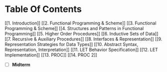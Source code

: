 # Table Of Contents
[[1. Introduction]]
[[2. Functional Programming & Scheme]]
[[3. Functional Programming & Scheme]]
[[4. Structures and Patterns in Functional Programming]]
[[5. Higher Order Procedures]]
[[6. Inductive Sets of Data]]
[[7. Recursive & Auxiliary Procedures]]
[[8. Interfaces & Representation]]
[[9. Representation Strategies for Data Types]]
[[10. Abstract Syntax, Representation, Interpretation]]
[[11. LET Behavior Specification]]
[[12. LET Implementation]]
[[13. PROC]]
[[14. PROC 2]]
- [ ] **Midterm**




